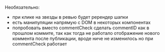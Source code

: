 Необязательно:

- при клике на звезды в ревью будет ререндер шапки
- есть манипуляции напрямую с DOM в некоторых компонентах
- попробовать вместо commentCheck сделать commentID как в прошлом коммите, так как тогда не работало отображение нового коммента после публикации, вроде ниче не изменилось но при commentCheck работает
